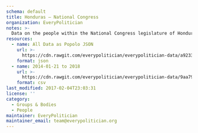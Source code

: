 ```yaml
---
schema: default
title: Honduras — National Congress
organization: EveryPolitician
notes: >-
  Data on the people within the National Congress legislature of Honduras.
resources:
  - name: All Data as Popolo JSON
    url: >-
      https://cdn.rawgit.com/everypolitician/everypolitician-data/a9233829b6981e18644373aa074e1aeadeda3c73/data/Honduras/Congreso_Nacional/ep-popolo-v1.0.json
    format: json
  - name: 2014-01-21 to 2018
    url: >-
      https://cdn.rawgit.com/everypolitician/everypolitician-data/9aa79b94cd47f90ea5e483c256a028843a740920/data/Honduras/Congreso_Nacional/term-8.csv
    format: csv
last_modified: 2017-02-04T23:03:31
license: ''
category:
  - Groups & Bodies
  - People
maintainer: EveryPolitician
maintainer_email: team@everypolitician.org
---
```


